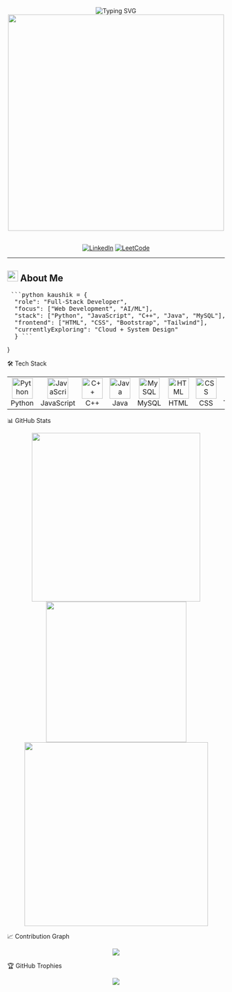 
<div align="center">
  <img src="https://readme-typing-svg.herokuapp.com?font=Fira+Code&size=28&duration=2800&pause=2000&color=00FF99&center=true&vCenter=true&width=700&lines=Hey+there!+I'm+Kaushik+👋;Full-Stack+Developer+💻;AI+%26+ML+Enthusiast+🤖;Linux+Explorer+🐧" alt="Typing SVG" />
</div>

<div align="center">
  <img src="https://user-images.githubusercontent.com/74038190/225813708-98b745f2-7d22-48cf-9150-083f1b00d6c9.gif" width="500">
</div>

<br>

<div align="center">
  
[![LinkedIn](https://img.shields.io/badge/LinkedIn-0A66C2?style=for-the-badge&logo=linkedin&logoColor=white)](https://www.linkedin.com/in/www.linkedin.com/in/kaushik-bhattacharya-b801b5319/)
[![LeetCode](https://img.shields.io/badge/LeetCode-000000?style=for-the-badge&logo=LeetCode&logoColor=#d16c06)](https://leetcode.com/u/kb1105/)


</div>

---

## <img src="https://media2.giphy.com/media/QssGEmpkyEOhBCb7e1/giphy.gif" width ="25"> About Me  

<pre> ```python kaushik = {
  "role": "Full-Stack Developer", 
  "focus": ["Web Development", "AI/ML"], 
  "stack": ["Python", "JavaScript", "C++", "Java", "MySQL"],
  "frontend": ["HTML", "CSS", "Bootstrap", "Tailwind"], 
  "currentlyExploring": "Cloud + System Design"
  } ``` </pre>}

🛠️ Tech Stack
<table align="center"> <tr> <td align="center" width="96"> <img src="https://techstack-generator.vercel.app/python-icon.svg" width="48" height="48" alt="Python" /> <br>Python </td> <td align="center" width="96"> <img src="https://techstack-generator.vercel.app/js-icon.svg" width="48" height="48" alt="JavaScript" /> <br>JavaScript </td> <td align="center" width="96"> <img src="https://skillicons.dev/icons?i=cpp" width="48" height="48" alt="C++" /> <br>C++ </td> <td align="center" width="96"> <img src="https://skillicons.dev/icons?i=java" width="48" height="48" alt="Java" /> <br>Java </td> <td align="center" width="96"> <img src="https://techstack-generator.vercel.app/mysql-icon.svg" width="48" height="48" alt="MySQL" /> <br>MySQL </td> <td align="center" width="96"> <img src="https://skillicons.dev/icons?i=html" width="48" height="48" alt="HTML" /> <br>HTML </td> <td align="center" width="96"> <img src="https://skillicons.dev/icons?i=css" width="48" height="48" alt="CSS" /> <br>CSS </td> <td align="center" width="96"> <img src="https://skillicons.dev/icons?i=tailwind" width="48" height="48" alt="Tailwind" /> <br>Tailwind </td> </tr> </table>

📊 GitHub Stats
<div align="center"> <img width="390" src="https://github-readme-stats.vercel.app/api?username=kbofficial-git&show_icons=true&theme=radical&hide_border=true&bg_color=00000000&text_color=00ff99&title_color=00ff99&icon_color=00ff99&rank_icon=github" /> <img width="325" src="https://github-readme-stats.vercel.app/api/top-langs/?username=kbofficial-git&layout=donut&theme=radical&hide_border=true&bg_color=00000000&text_color=00ff99&title_color=00ff99" /> </div> <div align="center"> <img width="425" src="https://github-readme-streak-stats.herokuapp.com/?user=kbofficial-git&theme=radical&hide_border=true&background=00000000&stroke=00ff99&ring=00ff99&fire=ff0055&currStreakNum=ffffff&sideNums=00ff99&currStreakLabel=ff0055&sideLabels=00ff99&dates=00ff99" /> </div>

📈 Contribution Graph
<div align="center"> <img src="https://github-readme-activity-graph.vercel.app/graph?username=kbofficial-git&bg_color=00000000&color=00ff99&line=ff0055&point=ffffff&area=true&hide_border=true" /> </div>

🏆 GitHub Trophies
<div align="center"> <img src="https://github-profile-trophy.vercel.app/?username=kbofficial-git&theme=algolia&no-frame=true&no-bg=true&column=4&margin-w=15&margin-h=15&title=Commits,Followers,Stars,PullRequest" /> </div>

